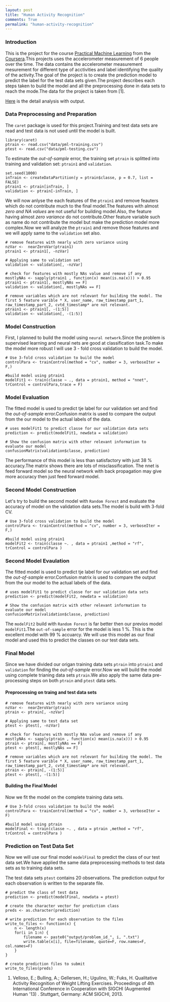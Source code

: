 ```yaml
---
layout: post
title: "Human Activity Recognition"
comments: True
permalink: "human-activity-recognition"
---
```


### Introduction

This is the project for the course [Practical Machine Learning](https://class.coursera.org/predmachlearn-005) from the [Coursera](https://www.coursera.org/).This projects uses the accelerometer measurement of 6 people over the time. The data contains the accelerometer measurement mesurement for different type of acctivities and label identifying the quality of the activity.The goal of the project is to create the prediction model to predict the label for the test data sets given.The project describes each steps taken to build the model and all the preprocessing done in data sets to reach the mode.The data for the project is taken from [1].

[Here](http://bkpathak.github.io/human_activity_recognition/) is the detail analysis with output.


### Data Preprocessing and Preparation 

The ```caret``` package is used for this project.Training and test data sets are read and test data is not used until the model is built.

```{r}
library(caret)
ptrain <- read.csv("data/pml-training.csv")
ptest <- read.csv("data/pml-testing.csv")
```

To estimate the *out-of-sample* error, the training set ```ptrain```  is splitted into training and validation set: ```ptrain1``` and ```validation```.  

```{r}
set.seed(1000)
inTrain <- createDataPartition(y = ptrain$classe, p = 0.7, list = FALSE)
ptrain1 <- ptrain[inTrain, ]
validation <- ptrain[-inTrain, ]
```

We will now anlyse the each features of the ```ptrain1``` and remove feauters which do not contribute much to the final model.The features with almost *zero and NA values* are not useful for building model.Also, the feature having almost *zero variance* do not contribute.Other feature variable such as name do not contribute the model but make the prediction model more complex.Now we will analyze the ```ptrain1``` and remove those features and we will apply same to the ```validation``` set also.

```{r}
# remove features with nearly with zero variance using 
nzVar <-  nearZeroVar(ptrain1)
ptrain1 <- ptrain1[, -nzVar]

# Applying same to validation set
validation <- validation[, -nzVar]

# check for features with mostly NAs value and remove if any
mostlyNAs <- sapply(ptrain1 , function(x) mean(is.na(x))) > 0.95
ptrain1 <- ptrain1[, mostlyNAs == F]
validation <- validation[, mostlyNAs == F]

# remove variables which are not relevant for building the model. The first 5 feature varible * X, user_name, raw_timestamp_part_1, raw_timestamp_part_2, cvtd_timestamp* are not relevant.
ptrain1 <- ptrain1[, -(1:5)]
validation <- validation[, -(1:5)]
```

### Model Construction

First, I planned to build the model using ```neural network```.Since the problem is supervised learning and neural nets are good at classification task.To make the model more robust I will use 3 - fold cross validation to build the model.

```{r}
# Use 3-fold cross validation to build the model
controlPara <- trainControl(method = "cv", number = 3, verboseIter = F,)

#build model using ptrain1
modelFit1 <- train(classe ~ ., data = ptrain1, method = "nnet", trControl = controlPara,trace = F)
```


### Model Evaluation
The fitted model is used to predict tje label for our validation set and find the *out-of-sample* error.Confusion matrix is used to compare the output from the our model to the actual labels of the data.

```{r}
# uses modelFit1 to predict classe for our validation data sets
prediction <- predict(modelFit1, newdata = validation)

# Show the confusion matrix with other relevant information to evaluate our model
confusionMatrix(validation$classe, prediction)
```

The performance of this model is less than satisfactory with just 38 % accuracy.The matrix shows there are lots of misclassification. The nnet is feed forward model so the neural network with back propagation may give more accuracy then just feed forward model. 

### Second Model Construction

Let's try to build the second model with ```Random Forest``` and evaluate the accuracy of model on the validation data sets.The model is build with 3-fold CV.

```{r}
# Use 3-fold cross validation to build the model
controlPara <- trainControl(method = "cv", number = 3, verboseIter = F,)

#build model using ptrain1
modelFit2 <- train(classe ~. , data = ptrain1 ,method = "rf", trControl = controlPara )
```

### Second Model Evaulation

The fitted model is used to predict tje label for our validation set and find the *out-of-sample* error.Confusion matrix is used to compare the output from the our model to the actual labels of the data.

```{r}
# uses modelFit1 to predict classe for our validation data sets
prediction <- predict(modelFit2, newdata = validation)

# Show the confusion matrix with other relevant information to evaluate our model
confusionMatrix(validation$classe, prediction)
```

The ```modelFit2``` build with ```Random Forest``` is far better then our previos model ```modelFit1```.The ```out-of-sample``` error for the model is less 1 %. This is the excellent model with 99 % accuarcy. We will use this model as our final model and used this to predict the classes on our test data sets.

### Final Model

Since we have divided our origan training data sets ```ptrain``` into ```ptrain1``` and ```validation``` for finding the *out-of-sample* error.Now we will build the model using complete trianing data sets ```ptrain```.We also apply the same data pre-processing steps on both ```ptrain``` and ```ptest``` data sets.

#### Preprocessing on traing and test data sets 

```{r}
# remove features with nearly with zero variance using 
nzVar <-  nearZeroVar(ptrain)
ptrain <- ptrain[, -nzVar]

# Applying same to test data set
ptest <- ptest[, -nzVar]

# check for features with mostly NAs value and remove if any
mostlyNAs <- sapply(ptrain , function(x) mean(is.na(x))) > 0.95
ptrain <- ptrain[, mostlyNAs == F]
ptest <- ptest[, mostlyNAs == F]

# remove variables which are not relevant for building the model. The first 5 feature varible * X, user_name, raw_timestamp_part_1, raw_timestamp_part_2, cvtd_timestamp* are not relevant.
ptrain <- ptrain[, -(1:5)]
ptest <- ptest[, -(1:5)]
```

#### Building the Final Model
Now we fit the model on the complete training data sets.

```{r}
# Use 3-fold cross validation to build the model
controlPara <- trainControl(method = "cv", number = 3, verboseIter = F)

#build model using ptrain
modelFinal <- train(classe ~. , data = ptrain ,method = "rf", trControl = controlPara )

```

### Prediction on Test Data Set
Now we will use our final model ```modelFinal``` to predict the class of our test data set.We have applied the same data preprocessing methods to test data sets as to training data sets.

The test data sets ```ptest``` contains 20 observations. The prediction output for each observation is written to the separate file.

```{r}
# predict the class of test data
prediction <- predict(modelFinal, newdata = ptest)

# create the character vector for prediction class
preds <- as.character(prediction)

# write prediction for each observation to the files
write_to_files <- function(x) {
    n <- length(x)
    for(i in 1:n) {
        filename <- paste0("output/problem_id_", i, ".txt")
        write.table(x[i], file=filename, quote=F, row.names=F, col.names=F)
    }
}

# create prediction files to submit
write_to_files(preds)
```
1. Velloso, E.; Bulling, A.; Gellersen, H.; Ugulino, W.; Fuks, H. Qualitative Activity Recognition of Weight Lifting Exercises. Proceedings of 4th International Conference in Cooperation with SIGCHI (Augmented Human '13) . Stuttgart, Germany: ACM SIGCHI, 2013. 